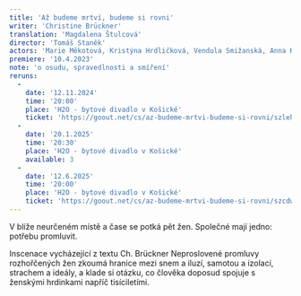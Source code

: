 ```yaml
---
title: 'Až budeme mrtví, budeme si rovni'
writer: 'Christine Brückner'
translation: 'Magdalena Štulcová'
director: 'Tomáš Staněk'
actors: 'Marie Měkotová, Kristýna Hrdličková, Vendula Smižanská, Anna Kulhavá, Josefína Prachařová'
premiere: '10.4.2023'
note: 'o osudu, spravedlnosti a smíření'
reruns:
  -  
    date: '12.11.2024'
    time: '20:00'
    place: 'H2O - bytové divadlo v Košické'
    ticket: 'https://goout.net/cs/az-budeme-mrtvi-budeme-si-rovni/szlehnx/' 
  -  
    date: '20.1.2025'
    time: '20:30'
    place: 'H2O - bytové divadlo v Košické'
    available: 3
  -  
    date: '12.6.2025'
    time: '20:00'
    place: 'H2O - bytové divadlo v Košické'
    ticket: 'https://goout.net/cs/az-budeme-mrtvi-budeme-si-rovni/szcdwrx/'
---
```

V blíže neurčeném místě a čase se potká pět žen. Společné mají jedno: potřebu promluvit.  

Inscenace vycházející z textu Ch. Brückner Neproslovené promluvy rozhořčených žen zkoumá hranice mezi snem a iluzí, samotou a izolací, strachem a ideály, a klade si otázku, co člověka doposud spojuje s ženskými hrdinkami napříč tisíciletími.
